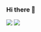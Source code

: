 ### Hi there 👋

<!--
**DarthIF/DarthIF** is a ✨ _special_ ✨ repository because its `README.md` (this file) appears on your GitHub profile.

Here are some ideas to get you started:

- 🔭 I’m currently working on ...
- 🌱 I’m currently learning ...
- 👯 I’m looking to collaborate on ...
- 🤔 I’m looking for help with ...
- 💬 Ask me about ...
- 📫 How to reach me: ...
- 😄 Pronouns: ...
- ⚡ Fun fact: ...
-->

![](https://github-readme-stats.vercel.app/api?username=DarthIF&count_private=true&show_icons=true&theme=tokyonight)
![](https://github-readme-stats.vercel.app/api/top-langs/?username=DarthIF&layout=compact&theme=tokyonight)
